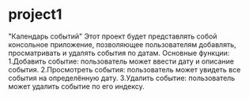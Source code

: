 # project1
"Календарь событий"
Этот проект будет представлять собой консольное приложение, позволяющее пользователям добавлять, просматривать и удалять события по датам.
Основные функции:
1.Добавить событие: пользователь может ввести дату и описание события.
2.Просмотреть события: пользователь может увидеть все события на определённую дату.
3.Удалить событие: пользователь может удалить событие по его индексу.
